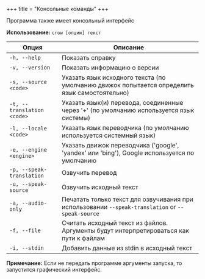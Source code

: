 +++
title = "Консольные команды"
+++

Программа также имеет консольный интерфейс

**Использование:** `crow [опции] текст`

| Опция                      | Описание                                                                                           |
| -------------------------- | -------------------------------------------------------------------------------------------------- |
| `-h, --help`               | Показать справку                                                                                   |
| `-v, --version`            | Показать информацию о версии                                                                       |
| `-s, --source <code>`      | Указать язык исходного текста (по умолчанию движок попытается определить язык самостоятельно)      |
| `-t, --translation <code>` | Указать язык(и) перевода, соединенные через '+' (по умолчанию используется язык системы)           |
| `-l, --locale <code>`      | Указать язык переводчика (по умолчанию используется системный язык)                                |
| `-e, --engine <engine>`    | Указать движок переводчика ('google', 'yandex' или 'bing'), Google используется по умолчанию       |
| `-p, --speak-translation`  | Озвучить перевод                                                                                   |
| `-u, --speak-source`       | Озвучить исходный текст                                                                            |
| `-a, --audio-only`         | Печатать только текст для озвучивания при использовании  `--speak-translation` or `--speak-source` |
| `-f, --file`               | Считать исходный текст из файлов. Аргументы будут интерпретироваться как пути к файлам             |
| `-i, --stdin`              | Добавить данные из stdin в исходный текст                                                          |

**Примечание:** Если не передать программе аргументы запуска, то запустится графический интерфейс.  
